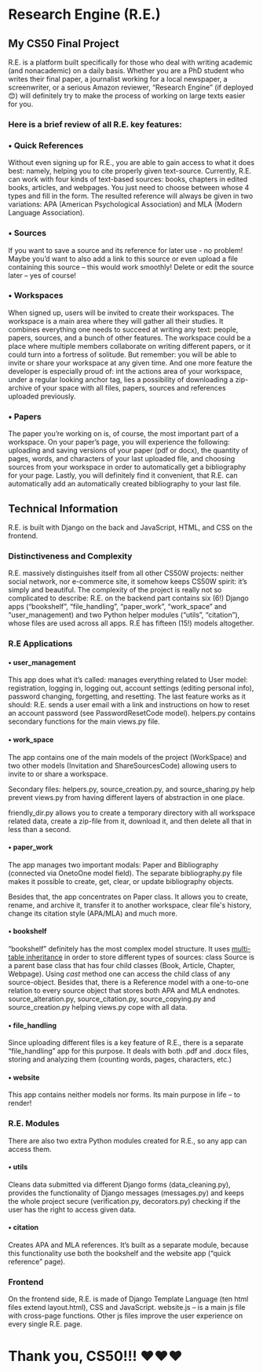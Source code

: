 # Research Engine (R.E.)
## My CS50 Final Project

R.E. is a platform built specifically for those who deal with writing academic (and nonacademic) on a daily basis. Whether you are a PhD student who writes their final paper, a journalist working for a local newspaper, a screenwriter, or a serious Amazon reviewer, “Research Engine” (if deployed 😊) will definitely try to make the process of working on large texts easier for you. 

### Here is a brief review of all R.E. key features:

### • Quick References
Without even signing up for R.E., you are able to gain access to what it does best: namely, helping you to cite properly given text-source. Currently, R.E. can work with four kinds of text-based sources: books, chapters in edited books, articles, and webpages. You just need to choose between whose 4 types and fill in the form. The resulted reference will always be given in two variations: APA (American Psychological Association) and MLA (Modern Language Association).

### • Sources
If you want to save a source and its reference for later use - no problem! Maybe you’d want to also add a link to this source or even upload a file containing this source – this would work smoothly! Delete or edit the source later – yes of course!

### • Workspaces
When signed up, users will be invited to create their workspaces. The workspace is a main area where they will gather all their studies. It combines everything one needs to succeed at writing any text: people, papers, sources, and a bunch of other features. The workspace could be a place where multiple members collaborate on writing different papers, or it could turn into a fortress of solitude. But remember: you will be able to invite or share your workspace at any given time. And one more feature the developer is especially proud of: int the actions area of your workspace, under a regular looking anchor tag, lies a possibility of downloading a zip-archive of your space with all files, papers, sources and references uploaded previously.

### • Papers
The paper you’re working on is, of course, the most important part of a workspace. On your paper’s page, you will experience the following: uploading and saving versions of your paper (pdf or docx), the quantity of pages, words, and characters of your last uploaded file, and choosing sources from your workspace in order to automatically get a bibliography for your page. Lastly, you will definitely find it convenient, that R.E. can automatically add an automatically created bibliography to your last file.

## Technical Information

R.E. is built with Django on the back and JavaScript, HTML, and CSS on the frontend.

### Distinctiveness and Complexity

R.E. massively distinguishes itself from all other CS50W projects: neither social network, nor e-commerce site, it somehow keeps CS50W spirit: it’s simply and beautiful. The complexity of the project is really not so complicated to describe: R.E. on the backend part contains six (6!) Django apps (“bookshelf”, “file_handling”, “paper_work”, “work_space” and “user_management) and two Python helper modules (“utils”, “citation”), whose files are used across all apps. R.E has fifteen (15!) models altogether.

### R.E Applications

#### • user_management

This app does what it’s called: manages everything related to User model: registration, logging in, logging out, account settings (editing personal info), password changing, forgetting, and resetting. 
The last feature works as it should: R.E. sends a user email with a link and instructions on how to reset an account password (see PasswordResetCode model).
helpers.py contains secondary functions for the main views.py file.

#### • work_space

The app contains one of the main models of the project (WorkSpace) and two other models (Invitation and ShareSourcesCode) allowing users to invite to or share a workspace. 

Secondary files: helpers.py, source_creation.py, and source_sharing.py help prevent views.py from having different layers of abstraction in one place.

friendly_dir.py allows you to create a temporary directory with all workspace related data, create a zip-file from it, download it, and then delete all that in less than a second.

#### • paper_work

The app manages two important modals: Paper and Bibliography (connected via OnetoOne model field).
The separate bibliography.py file makes it possible to create, get, clear, or update bibliography objects.

Besides that, the app concentrates on Paper class. It allows you to create, rename, and archive it, transfer it to another workspace, clear file's history, change its citation style (APA/MLA) and much more.

#### • bookshelf

“bookshelf” definitely has the most complex model structure. It uses [multi-table inheritance](https://docs.djangoproject.com/en/5.0/topics/db/models/#model-inheritance) in order to store different types of sources:
class Source is a parent base class that has four child classes (Book, Article, Chapter, Webpage). Using _cast_ method one can access the child class of any source-object.
Besides that, there is a Reference model with a one-to-one relation to every source object that stores both APA and MLA endnotes.
source_alteration.py, source_citation.py, source_copying.py and source_creation.py helping views.py cope with all data.

#### • file_handling

Since uploading different files is a key feature of R.E., there is a separate “file_handling” app for this purpose. It deals with both .pdf and .docx files, storing and analyzing them (counting words, pages, characters, etc.) 

#### • website
This app contains neither models nor forms. Its main purpose in life – to render!


### R.E. Modules

There are also two extra Python modules created for R.E., so any app can access them.

#### • utils

Cleans data submitted via different Django forms (data_cleaning.py), provides the functionality of Django messages (messages.py) and keeps the whole project secure (verification.py, decorators.py) checking if the user has the right to access given data.

#### • citation
Creates APA and MLA references. It’s built as a separate module, because this functionality use both the bookshelf and the website app (“quick reference” page).

### Frontend

On the frontend side, R.E. is made of Django Template Language (ten html files extend layout.html), CSS and JavaScript.
website.js – is a main js file with cross-page functions. Other js files improve the user experience on every single R.E. page.


# Thank you, CS50!!! ❤️❤️❤️
